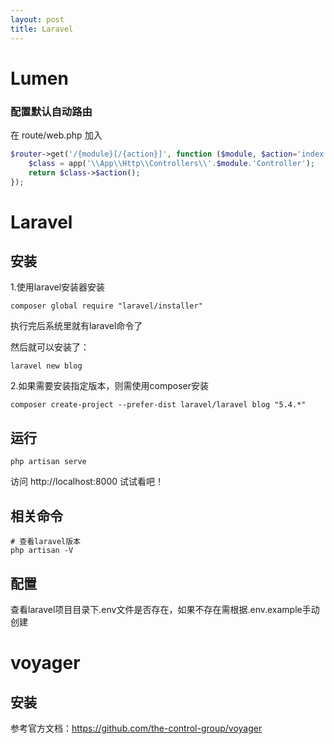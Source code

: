 ```yaml
---
layout: post
title: Laravel
---
```


# Lumen

### 配置默认自动路由

在 route/web.php 加入

```php
$router->get('/{module}[/{action}]', function ($module, $action='index') {
    $class = app('\\App\\Http\\Controllers\\'.$module.'Controller');
    return $class->$action();
});
```

# Laravel

## 安装

1.使用laravel安装器安装

	composer global require "laravel/installer"

执行完后系统里就有laravel命令了

然后就可以安装了：

	laravel new blog

2.如果需要安装指定版本，则需使用composer安装

	composer create-project --prefer-dist laravel/laravel blog "5.4.*"

## 运行


	php artisan serve

访问 http://localhost:8000 试试看吧！


## 相关命令

	# 查看laravel版本
	php artisan -V

## 配置


查看laravel项目目录下.env文件是否存在，如果不存在需根据.env.example手动创建

# voyager

## 安装

参考官方文档：https://github.com/the-control-group/voyager

